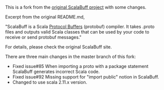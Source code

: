 This is a fork from the [original ScalaBuff project](https://github.com/SandroGrzicic/ScalaBuff) with some changes.

Excerpt from the original README.md,

"ScalaBuff is a Scala [Protocol Buffers](https://developers.google.com/protocol-buffers/docs/overview) (protobuf) compiler. It takes .proto files and outputs valid Scala classes that can be used by your code to receive or send protobuf messages."

For details, please check the original ScalaBuff site.

There are three main changes in the master branch of this fork:
  - Fixed issue#85 When importing a proto with a package statement ScalaBuff generates incorrect Scala code.
  - Fixed issue#92 Missing support for "import public" notion in ScalaBuff.
  - Changed to use scala 2.11.x version.

